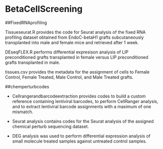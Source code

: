 # BetaCellScreening

##FixedRNAprofiling

Tissueseurat.R provides the code for Seurat analysis of the fixed RNA profiling dataset obtained from EndoC-betaH1 grafts subcutaneously transplanted into male and female mice and retrieved after 1 week.

DEseqFLEX.R performs differential expresison analysis of LIP preconditioned grafts transplanted in female versus LIP preconditioned grafts transplanted in male. 

tissues.csv provides the metadata for the assignment of cells to Female Control, Female Treated, Male Control, and Male Treated grafts. 

##chemperturbcodes 

- Cellrangerandbarcodeextraction provides codes to build a custom reference containing lentiviral barcodes, to perform CellRanger analysis, and to extract lentiviral barcode assignments with a maximum of one mismatch.

- Seurat analysis contains codes for the Seurat analysis of the assigned chemical perturb sequencing dataset.

- DEG analysis was used to perform differential expression analysis of small molecule treated samples against untreated control samples.


